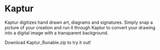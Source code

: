 # Kaptur
Kaptur digitizes hand drawn art, diagrams and signatures. 
Simply snap a picture of your creation and run it through Kaptur to convert your drawing into a digital image with a transparent background.

Download Kaptur_Runable.zip to try it out!


